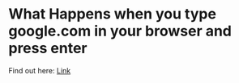 # What Happens when you type google.com in your browser and press enter

Find out here: [Link](https://www.linkedin.com/posts/danthecm_dnsresolution-internetsafety-websiteperformance-activity-7065628369861640192-PBMG/?utm_source=share&utm_medium=member_desktop)